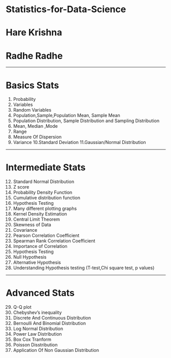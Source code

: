 # Statistics-for-Data-Science
# Hare Krishna
# Radhe Radhe

----------------------------------------------------------------------------------------------------
# Basics Stats
   
1. Probability
2. Variables
3. Random Variables
4. Population,Sample,Population Mean,
   Sample Mean
5. Population Distribution, Sample Distribution 
   and Sampling Distribution
6. Mean, Median ,Mode
7. Range
8. Measure Of Dispersion
9. Variance
10.Standard Deviation
11.Gaussian/Normal Distribution

---------------------------------------------------------------------------------------------------
# Intermediate Stats

12. Standard Normal Distribution
13. Z score
14. Probability Density Function
15. Cumulative distribution function
16. Hypothesis Testing
17. Many different plotting graphs
18. Kernel Density Estimation
19. Central Limit Theorem
20. Skewness of Data
21. Covariance 
22. Pearson Correlation Coefficient
23. Spearman Rank Correlation Coefficient
24. Importance of Correlation
25. Hypothesis Testing
26. Null Hypothesis 
27. Alternative Hypothesis
28. Understanding Hypothesis testing
    (T-test,Chi square test, p values)

----------------------------------------------------------------------------------------------
# Advanced Stats

29. Q-Q plot
30. Chebyshev’s inequality
31. Discrete And Continuous Distribution
32. Bernoulli And Binomial Distribution
33. Log Normal Distribution
34. Power Law Distribution
35. Box Cox Tranform
36. Poisson Disstribution
37. Application Of Non Gaussian Distribution
